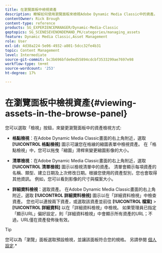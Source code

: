 ```yaml
---
title: 在瀏覽面板中檢視資產
description: 瞭解如何使用瀏覽面板來檢視Adobe Dynamic Media Classic中的資產。
contentOwner: Rick Brough
content-type: reference
products: SG_EXPERIENCEMANAGER/Dynamic-Media-Classic
geptopics: SG_SCENESEVENONDEMAND_PK/categories/managing_assets
feature: Dynamic Media Classic,Asset Management
role: User
exl-id: 4d38a224-5e06-4932-a801-5dcc32fe4b31
topic: Content Management
level: Intermediate
source-git-commit: bc3b696bfde0ed55894cdcbf3533299ae7697e98
workflow-type: tm+mt
source-wordcount: '253'
ht-degree: 17%

---
```


# 在瀏覽面板中檢視資產{#viewing-assets-in-the-browse-panel}

您可以選取「檢視」按鈕，來變更瀏覽面板中的資產檢視方式:

* **格點檢視**：在Adobe Dynamic Media Classic畫面的右上角附近，選取 **[!UICONTROL 格點檢視]** 圖示可讓您在格線的縮圖表單中檢視資產。 在「格點檢視」中，您可以拖曳「縮圖」滑桿來變更縮圖影像的大小。

* **清單檢視**：在Adobe Dynamic Media Classic畫面的右上角附近，選取 **[!UICONTROL 清單檢視]** 圖示以檢視清單中的資產。 清單會顯示每項資產的名稱、類型、建立日期及上次修改日期。根據您使用的資產型別，您也會取得其他資訊。 例如，您可以看到影像的尺寸與檔案大小。

* **詳細資料檢視**：選取資產。 在Adobe Dynamic Media Classic畫面的右上角附近，選取 **[!UICONTROL 詳細資料檢視]** 圖示以在「詳細資料檢視」中檢查資產。 您也可以連按兩下資產，或選取該資產並前往 **[!UICONTROL 檔案]** > **[!UICONTROL 詳細資料]** 以在「詳細資料檢視」中檢視。 如果管理員已指定「顯示URL」偏好設定，則「詳細資料檢視」中會顯示所有資產的URL；不過，URL僅在資產發佈後有效。

>[!TIP]
>
>您可以為「瀏覽」面板選取預設檢視，並讓該面板符合您的規格。 另請參閱 [個人設定](personal-setup.md#personal_setup).*
